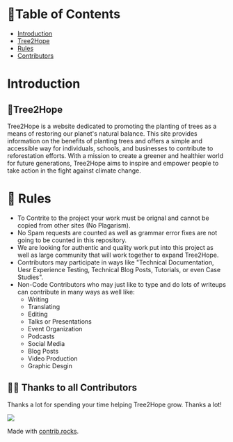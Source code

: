# 🧾Table of Contents
* [Introduction](#introduction)
* [Tree2Hope](#tree2hope)
* [Rules](#-rules)
* [Contributors](#-thanks-to-all-contributors)

# Introduction
## 🌲Tree2Hope
Tree2Hope is a website dedicated to promoting the planting of trees as a means of restoring our planet's natural balance. This site provides information on the benefits of planting trees and offers a simple and accessible way for individuals, schools, and businesses to contribute to reforestation efforts. With a mission to create a greener and healthier world for future generations, Tree2Hope aims to inspire and empower people to take action in the fight against climate change.

# 📖 Rules
* To Contrite to the project your work must be orignal and cannot be copied from other sites (No Plagarism).
* No Spam requests are counted as well as grammar error fixes are not going to be counted in this repository.
* We are looking for authentic and quality work put into this project as well as large community that will work together to expand Tree2Hope.
* Contributors may participate in ways like "Technical Documentation, Uesr Experience Testing, Technical Blog Posts, Tutorials, or even Case Studies".
* Non-Code Contributors who may just like to type and do lots of writeups can contribute in many ways as well like:
  * Writing
  * Translating
  * Editing
  * Talks or Presentations
  * Event Organization
  * Podcasts
  * Social Media
  * Blog Posts
  * Video Production
  * Graphic Desgin
  


## 💪🏽 Thanks to all Contributors

Thanks a lot for spending your time helping Tree2Hope grow. Thanks a lot! 

<a href="https://github.com/KaneshiroKeola/Tree2Hope/graphs/contributors">
  <img src="https://contrib.rocks/image?repo=KaneshiroKeola/Tree2Hope" />
</a>

Made with [contrib.rocks](https://contrib.rocks).


